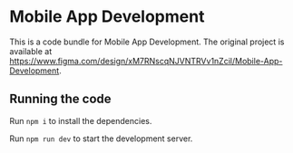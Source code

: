 
  # Mobile App Development

  This is a code bundle for Mobile App Development. The original project is available at https://www.figma.com/design/xM7RNscqNJVNTRVv1nZcil/Mobile-App-Development.

  ## Running the code

  Run `npm i` to install the dependencies.

  Run `npm run dev` to start the development server.
  